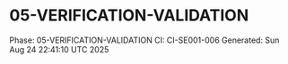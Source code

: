 # 05-VERIFICATION-VALIDATION
Phase: 05-VERIFICATION-VALIDATION
CI: CI-SE001-006
Generated: Sun Aug 24 22:41:10 UTC 2025
